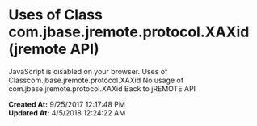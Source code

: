 # Uses of Class com.jbase.jremote.protocol.XAXid (jremote API)

JavaScript is disabled on your browser. Uses of Classcom.jbase.jremote.protocol.XAXid No usage of com.jbase.jremote.protocol.XAXid Back to jREMOTE API  

**Created At:** 9/25/2017 12:17:48 PM  
**Updated At:** 4/5/2018 12:24:22 AM  

